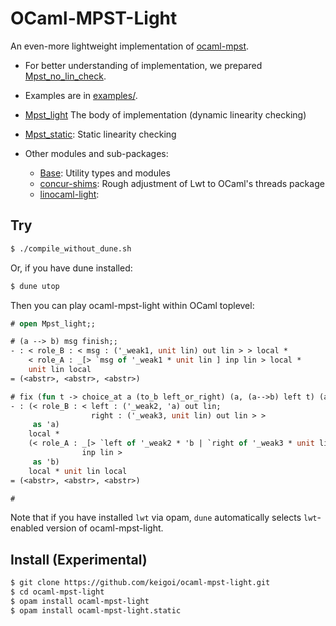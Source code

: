 # OCaml-MPST-Light

An even-more lightweight implementation of [ocaml-mpst](https://github.com/keigoi/ocaml-mpst).

* For better understanding of implementation, we prepared [Mpst_no_lin_check](mpst_no_lin_check.ml).
* Examples are in [examples/](examples/).

* [Mpst_light](mpst_light.ml) The body of implementation (dynamic linearity checking)
* [Mpst_static](static/mpst_no_lin_check.ml): Static linearity checking

* Other modules and sub-packages:
  * [Base](base.ml): Utility types and modules
  * [concur-shims](packages/concur-shims): Rough adjustment of Lwt to OCaml's threads package
  * [linocaml-light](packages/linocaml-light): 


## Try

```sh
$ ./compile_without_dune.sh
```

Or, if you have dune installed:

```sh
$ dune utop
```

Then you can play ocaml-mpst-light within OCaml toplevel:

```ocaml
# open Mpst_light;;

# (a --> b) msg finish;;
- : < role_B : < msg : ('_weak1, unit lin) out lin > > local *
    < role_A : _[> `msg of '_weak1 * unit lin ] inp lin > local *
    unit lin local
= (<abstr>, <abstr>, <abstr>)

# fix (fun t -> choice_at a (to_b left_or_right) (a, (a-->b) left t) (a, (a-->b) right finish));;
- : (< role_B : < left : ('_weak2, 'a) out lin;
                  right : ('_weak3, unit lin) out lin > >
     as 'a)
    local *
    (< role_A : _[> `left of '_weak2 * 'b | `right of '_weak3 * unit lin ]
                inp lin >
     as 'b)
    local * unit lin local
= (<abstr>, <abstr>, <abstr>)

# 
```

Note that if you have installed `lwt` via opam, `dune` automatically selects `lwt`-enabled version of ocaml-mpst-light.


## Install (Experimental)

```sh
$ git clone https://github.com/keigoi/ocaml-mpst-light.git
$ cd ocaml-mpst-light
$ opam install ocaml-mpst-light
$ opam install ocaml-mpst-light.static
```